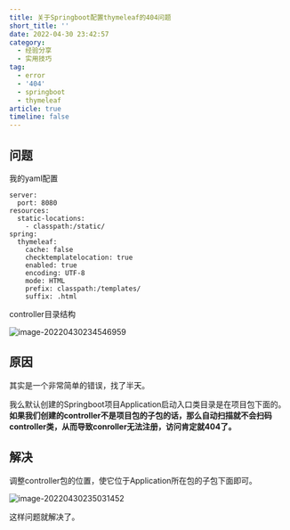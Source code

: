 ```yaml
---
title: 关于Springboot配置thymeleaf的404问题
short_title: ''
date: 2022-04-30 23:42:57
category:
  - 经验分享
  - 实用技巧
tag:
  - error
  - '404'
  - springboot
  - thymeleaf
article: true
timeline: false
---
```

## 问题

我的yaml配置

```
server:
  port: 8080
resources:
  static-locations:
    - classpath:/static/
spring:
  thymeleaf:
    cache: false
    checktemplatelocation: true
    enabled: true
    encoding: UTF-8
    mode: HTML
    prefix: classpath:/templates/
    suffix: .html
```

controller目录结构

![image-20220430234546959](https://img1.terwer.space/image-20220430234546959.png)

## 原因

其实是一个非常简单的错误，找了半天。

我么默认创建的Springboot项目Application启动入口类目录是在项目包下面的。**如果我们创建的controller不是项目包的子包的话，那么自动扫描就不会扫码controller类，从而导致conroller无法注册，访问肯定就404了。**

## 解决

调整controller包的位置，使它位于Application所在包的子包下面即可。

![image-20220430235031452](https://img1.terwer.space/image-20220430235031452.png)

这样问题就解决了。